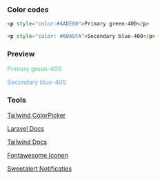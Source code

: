 ### Color codes
```html
<p style="color:#4ADE80">Primary green-400</p>

<p style="color: #60A5FA">Secondary blue-400</p>
```

### Preview
<p style="color:#4ADE80">Primary green-400</p>

<p style="color: #60A5FA">Secondary blue-400</p>

### Tools
[Tailwind ColorPicker](https://tailwindcolor.com/)

[Laravel Docs](https://laravel.com/docs/10.x/)

[Tailwind Docs](https://tailwindcss.com/)

[Fontawesome Iconen](https://fontawesome.com/)

[Sweetalert Notificaties](https://sweetalert.js.org/guides/)
